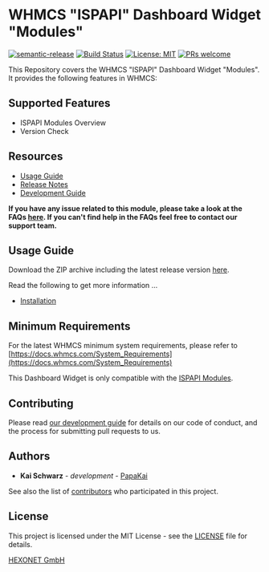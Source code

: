 # WHMCS "ISPAPI" Dashboard Widget "Modules" #

[![semantic-release](https://img.shields.io/badge/%20%20%F0%9F%93%A6%F0%9F%9A%80-semantic--release-e10079.svg)](https://github.com/semantic-release/semantic-release)
[![Build Status](https://travis-ci.com/hexonet/whmcs-ispapi-widget-modules.svg?branch=master)](https://travis-ci.com/hexonet/whmcs-ispapi-widget-modules)
[![License: MIT](https://img.shields.io/badge/License-MIT-blue.svg)](https://opensource.org/licenses/MIT)
[![PRs welcome](https://img.shields.io/badge/PRs-welcome-brightgreen.svg)](https://github.com/hexonet/whmcs-ispapi-widget-modules/blob/master/CONTRIBUTING.md)

This Repository covers the WHMCS "ISPAPI" Dashboard Widget "Modules". It provides the following features in WHMCS:

## Supported Features ##

* ISPAPI Modules Overview
* Version Check

## Resources ##

* [Usage Guide](https://github.com/hexonet/whmcs-ispapi-widget-modules/wiki/Usage-Guide)
* [Release Notes](https://github.com/hexonet/whmcs-ispapi-widget-modules/releases)
* [Development Guide](https://github.com/hexonet/whmcs-ispapi-widget-modules/wiki/Development-Guide)

**If you have any issue related to this module, please take a look at the FAQs [here](https://github.com/hexonet/whmcs-ispapi-widget-modules/wiki/FAQs). If you can't find help in the FAQs feel free to contact our support team.**

## Usage Guide ##

Download the ZIP archive including the latest release version [here](https://github.com/hexonet/whmcs-ispapi-widget-modules/raw/master/whmcs-ispapi-widget-modules-latest.zip).

Read the following to get more information ...

* [Installation](https://github.com/hexonet/whmcs-ispapi-widget-modules/wiki/Usage-Guide#installation)

## Minimum Requirements ##

For the latest WHMCS minimum system requirements, please refer to
[https://docs.whmcs.com/System_Requirements](https://docs.whmcs.com/System_Requirements)

This Dashboard Widget is only compatible with the [ISPAPI Modules](https://github.com/hexonet?utf8=%E2%9C%93&q=whmcs-ispapi-&type=&language=).

## Contributing ##

Please read [our development guide](https://github.com/hexonet/whmcs-ispapi-widget-modules/wiki/Development-Guide) for details on our code of conduct, and the process for submitting pull requests to us.

## Authors ##

* **Kai Schwarz** - *development* - [PapaKai](https://github.com/papakai)

See also the list of [contributors](https://github.com/hexonet/whmcs-ispapi-widget-modules/graphs/contributors) who participated in this project.

## License ##

This project is licensed under the MIT License - see the [LICENSE](https://github.com/hexonet/whmcs-ispapi-widget-modules/blob/master/LICENSE) file for details.

[HEXONET GmbH](https://hexonet.net)
